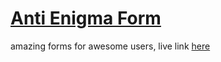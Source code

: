 # [Anti Enigma Form ](https://anti-enigma-form.herokuapp.com/)
amazing forms for awesome users, live link [here](https://anti-enigma-form.herokuapp.com/)